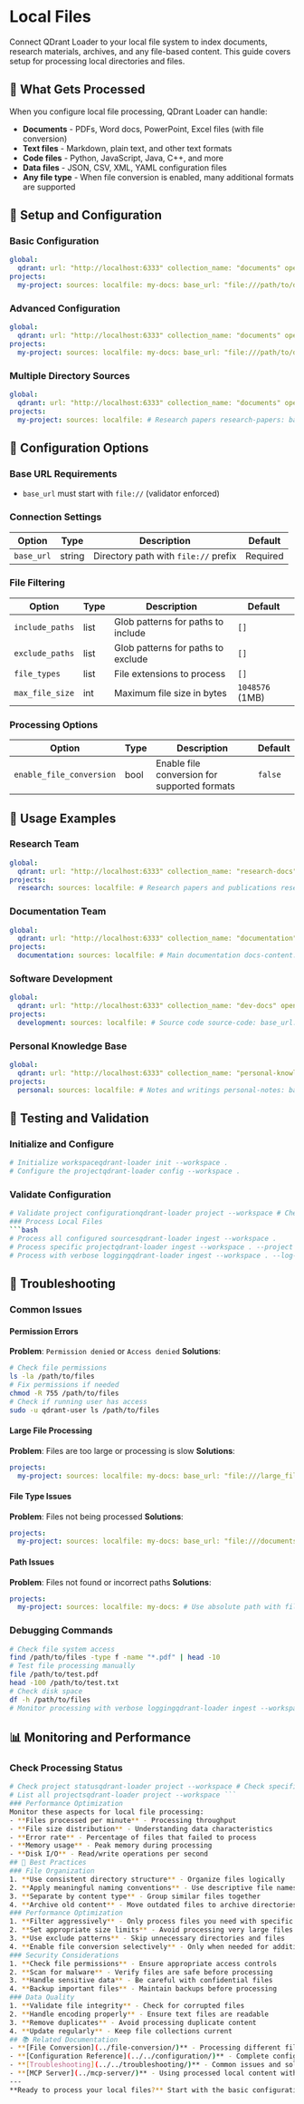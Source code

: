 # Local Files
Connect QDrant Loader to your local file system to index documents, research materials, archives, and any file-based content. This guide covers setup for processing local directories and files.
## 🎯 What Gets Processed
When you configure local file processing, QDrant Loader can handle:
- **Documents** - PDFs, Word docs, PowerPoint, Excel files (with file conversion)
- **Text files** - Markdown, plain text, and other text formats
- **Code files** - Python, JavaScript, Java, C++, and more
- **Data files** - JSON, CSV, XML, YAML configuration files
- **Any file type** - When file conversion is enabled, many additional formats are supported
## 🔧 Setup and Configuration
### Basic Configuration
```yaml
global:
  qdrant: url: "http://localhost:6333" collection_name: "documents" openai: api_key: "${OPENAI_API_KEY}"
projects:
  my-project: sources: localfile: my-docs: base_url: "file:///path/to/documents" include_paths: - "**" exclude_paths: - ".*" - "~*" - "*.tmp" file_types: - "*.pdf" - "*.docx" - "*.md" - "*.txt" max_file_size: 52428800 # 50MB
```
### Advanced Configuration
```yaml
global:
  qdrant: url: "http://localhost:6333" collection_name: "documents" openai: api_key: "${OPENAI_API_KEY}"
projects:
  my-project: sources: localfile: my-docs: base_url: "file:///path/to/documents" # File filtering include_paths: - "**" # Include all files recursively exclude_paths: - ".*" # Hidden files - "~*" # Temporary files - "*.tmp" # Temporary files - "node_modules/**" # Dependencies - "__pycache__/**" # Python cache - "build/**" # Build artifacts - "dist/**" # Distribution files # File types to process file_types: - "*.pdf" - "*.docx" - "*.doc" - "*.pptx" - "*.ppt" - "*.xlsx" - "*.xls" - "*.md" - "*.txt" - "*.py" - "*.js" - "*.json" - "*.yaml" - "*.yml" # Size limits max_file_size: 52428800 # 50MB # File conversion (requires global file_conversion config) enable_file_conversion: true
```
### Multiple Directory Sources
```yaml
global:
  qdrant: url: "http://localhost:6333" collection_name: "documents" openai: api_key: "${OPENAI_API_KEY}"
projects:
  my-project: sources: localfile: # Research papers research-papers: base_url: "file:///home/user/research/papers" file_types: - "*.pdf" - "*.tex" max_file_size: 104857600 # 100MB # Project documentation project-docs: base_url: "file:///home/user/projects/docs" file_types: - "*.md" - "*.rst" exclude_paths: - "build/**" - "_build/**" # Source code source-code: base_url: "file:///home/user/code" file_types: - "*.py" - "*.js" - "*.java" - "*.cpp" - "*.h" exclude_paths: - "node_modules/**" - "__pycache__/**" - ".git/**" - "build/**" - "dist/**"
```
## 🎯 Configuration Options

### Base URL Requirements
- `base_url` must start with `file://` (validator enforced)
### Connection Settings
| Option | Type | Description | Default |
|--------|------|-------------|---------|
| `base_url` | string | Directory path with `file://` prefix | Required |
### File Filtering
| Option | Type | Description | Default |
|--------|------|-------------|---------|
| `include_paths` | list | Glob patterns for paths to include | `[]` |
| `exclude_paths` | list | Glob patterns for paths to exclude | `[]` |
| `file_types` | list | File extensions to process | `[]` |
| `max_file_size` | int | Maximum file size in bytes | `1048576` (1MB) |
### Processing Options
| Option | Type | Description | Default |
|--------|------|-------------|---------|
| `enable_file_conversion` | bool | Enable file conversion for supported formats | `false` |
## 🚀 Usage Examples
### Research Team
```yaml
global:
  qdrant: url: "http://localhost:6333" collection_name: "research-docs" openai: api_key: "${OPENAI_API_KEY}"
projects:
  research: sources: localfile: # Research papers and publications research-papers: base_url: "file:///research/papers" file_types: - "*.pdf" - "*.tex" - "*.bib" - "*.md" max_file_size: 104857600 # 100MB for large papers enable_file_conversion: true # Datasets and data files research-data: base_url: "file:///research/datasets" file_types: - "*.csv" - "*.json" - "*.xml" - "*.xlsx" exclude_paths: - "raw/**" # Skip raw data - "temp/**" # Skip temporary files
```
### Documentation Team
```yaml
global:
  qdrant: url: "http://localhost:6333" collection_name: "documentation" openai: api_key: "${OPENAI_API_KEY}"
projects:
  documentation: sources: localfile: # Main documentation docs-content: base_url: "file:///docs/content" file_types: - "*.md" - "*.rst" - "*.txt" - "*.adoc" # Legacy documents legacy-docs: base_url: "file:///docs/legacy" file_types: - "*.doc" - "*.docx" - "*.pdf" - "*.ppt" - "*.pptx" enable_file_conversion: true max_file_size: 20971520 # 20MB
```
### Software Development
```yaml
global:
  qdrant: url: "http://localhost:6333" collection_name: "dev-docs" openai: api_key: "${OPENAI_API_KEY}"
projects:
  development: sources: localfile: # Source code source-code: base_url: "file:///projects/src" file_types: - "*.py" - "*.js" - "*.ts" - "*.java" - "*.cpp" - "*.h" - "*.md" - "*.rst" exclude_paths: - "node_modules/**" - "__pycache__/**" - "build/**" - "dist/**" - ".git/**" # Configuration files config-files: base_url: "file:///projects/config" file_types: - "*.yaml" - "*.yml" - "*.json" - "*.toml" - "*.ini" - "*.conf"
```
### Personal Knowledge Base
```yaml
global:
  qdrant: url: "http://localhost:6333" collection_name: "personal-knowledge" openai: api_key: "${OPENAI_API_KEY}"
projects:
  personal: sources: localfile: # Notes and writings personal-notes: base_url: "file:///personal/notes" file_types: - "*.md" - "*.txt" - "*.org" # Books and references personal-library: base_url: "file:///personal/library" file_types: - "*.pdf" - "*.epub" max_file_size: 209715200 # 200MB for large books enable_file_conversion: true
```
## 🧪 Testing and Validation
### Initialize and Configure
```bash
# Initialize workspaceqdrant-loader init --workspace .
# Configure the projectqdrant-loader config --workspace .
```
### Validate Configuration
```bash
# Validate project configurationqdrant-loader project --workspace # Check project statusqdrant-loader project --workspace # List all projectsqdrant-loader project --workspace ```
### Process Local Files
```bash
# Process all configured sourcesqdrant-loader ingest --workspace .
# Process specific projectqdrant-loader ingest --workspace . --project my-project
# Process with verbose loggingqdrant-loader ingest --workspace . --log-level debug
```
## 🔧 Troubleshooting
### Common Issues
#### Permission Errors
**Problem**: `Permission denied` or `Access denied`
**Solutions**:
```bash
# Check file permissions
ls -la /path/to/files
# Fix permissions if needed
chmod -R 755 /path/to/files
# Check if running user has access
sudo -u qdrant-user ls /path/to/files
```
#### Large File Processing
**Problem**: Files are too large or processing is slow
**Solutions**:
```yaml
projects:
  my-project: sources: localfile: my-docs: base_url: "file:///large_files" # Increase size limits max_file_size: 209715200 # 200MB # Skip very large files exclude_paths: - "*.iso" - "*.dmg" - "*.vm*"
```
#### File Type Issues
**Problem**: Files not being processed
**Solutions**:
```yaml
projects:
  my-project: sources: localfile: my-docs: base_url: "file:///documents" # Ensure file types are specified file_types: - "*.pdf" - "*.docx" - "*.txt" - "*.md" # Enable file conversion for additional formats enable_file_conversion: true
```
#### Path Issues
**Problem**: Files not found or incorrect paths
**Solutions**:
```yaml
projects:
  my-project: sources: localfile: my-docs: # Use absolute path with file:// prefix base_url: "file:///absolute/path/to/documents" # Include all files recursively include_paths: - "**" # Check exclude patterns exclude_paths: - ".*" # Hidden files - "~*" # Temporary files
```
### Debugging Commands
```bash
# Check file system access
find /path/to/files -type f -name "*.pdf" | head -10
# Test file processing manually
file /path/to/test.pdf
head -100 /path/to/test.txt
# Check disk space
df -h /path/to/files
# Monitor processing with verbose loggingqdrant-loader ingest --workspace . --log-level debug
```
## 📊 Monitoring and Performance
### Check Processing Status
```bash
# Check project statusqdrant-loader project --workspace # Check specific projectqdrant-loader project --workspace --project-id my-project
# List all projectsqdrant-loader project --workspace ```
### Performance Optimization
Monitor these aspects for local file processing:
- **Files processed per minute** - Processing throughput
- **File size distribution** - Understanding data characteristics
- **Error rate** - Percentage of files that failed to process
- **Memory usage** - Peak memory during processing
- **Disk I/O** - Read/write operations per second
## 🔄 Best Practices
### File Organization
1. **Use consistent directory structure** - Organize files logically
2. **Apply meaningful naming conventions** - Use descriptive file names
3. **Separate by content type** - Group similar files together
4. **Archive old content** - Move outdated files to archive directories
### Performance Optimization
1. **Filter aggressively** - Only process files you need with specific file_types
2. **Set appropriate size limits** - Avoid processing very large files
3. **Use exclude patterns** - Skip unnecessary directories and files
4. **Enable file conversion selectively** - Only when needed for additional formats
### Security Considerations
1. **Check file permissions** - Ensure appropriate access controls
2. **Scan for malware** - Verify files are safe before processing
3. **Handle sensitive data** - Be careful with confidential files
4. **Backup important files** - Maintain backups before processing
### Data Quality
1. **Validate file integrity** - Check for corrupted files
2. **Handle encoding properly** - Ensure text files are readable
3. **Remove duplicates** - Avoid processing duplicate content
4. **Update regularly** - Keep file collections current
## 📚 Related Documentation
- **[File Conversion](../file-conversion/)** - Processing different file formats
- **[Configuration Reference](../../configuration/)** - Complete configuration options
- **[Troubleshooting](../../troubleshooting/)** - Common issues and solutions
- **[MCP Server](../mcp-server/)** - Using processed local content with AI tools
---
**Ready to process your local files?** Start with the basic configuration above and customize based on your file types and directory structure.
